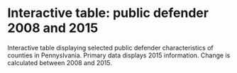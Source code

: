 # Interactive table: public defender 2008 and 2015

Interactive table displaying selected public defender characteristics of counties in Pennyslvania. Primary data displays 2015 information. Change is calculated between 2008 and 2015.
